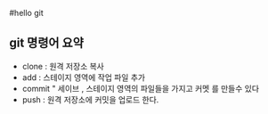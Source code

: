 #hello git

## git 명령어 요약

- clone : 원격 저장소 복사 
- add : 스테이지 영역에 작업 파일 추가 
- commit " 세이브 , 스테이지 영역의 파일들을 가지고 커멧 를 만들수 있다 
- push : 원격 저장소에 커밋을 업로드 한다.

